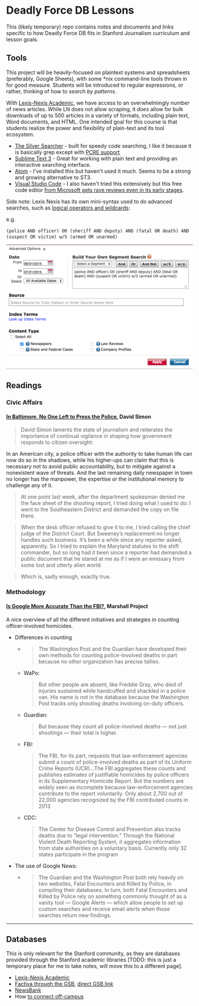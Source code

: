 # Deadly Force DB Lessons 

This (likely temporary) repo contains notes and documents and links specific to how Deadly Force DB fits in Stanford Journalism curriculum and lesson goals.

## Tools

This project will be heavily-focused on plaintext systems and spreadsheets (preferably, Google Sheets), with some *nix command-line tools thrown in for good measure. Students will be introduced to regular expressions, or rather, thinking of how to _search by patterns_. 

With [Lexis-Nexis Academic](https://lib.stanford.edu/lexis-nexis-academic), we have access to an overwhelmingly number of news articles. While LN does not allow scraping, it _does_ allow for bulk downloads of up to 500 articles in a variety of formats, including plain text, Word documents, and HTML. One intended goal for this course is that students realize the power and flexibility of plain-text and its tool ecosystem.

- [The Silver Searcher](http://geoff.greer.fm/2011/12/27/the-silver-searcher-better-than-ack/) - built for speedy code searching, I like it because it is basically grep except with [PCRE support](http://www.pcre.org/)
- [Sublime Text 3](http://www.sublimetext.com/3) - Great for working with plain text and providing an interactive searching interface.
- [Atom](https://atom.io/) - I've installed this but haven't used it much. Seems to be a strong and growing alternative to ST3.
- [Visual Studio Code](https://code.visualstudio.com/Download) - I also haven't tried this extensively but this free code editor [from Microsoft gets rave reviews even in its early stages](http://benfrain.com/microsoft-code-a-mini-review-after-7-days-use/). 

Side note: Lexis Nexis has its own mini-syntax used to do advanced searches, such as [logical operators and wildcards](http://help.lexisnexis.com/litigation/ac/law/law6.6/full_text_searching.htm):

e.g.

    (police AND officer) OR (sheriff AND deputy) AND (fatal OR death) AND (suspect OR victim) w/5 (armed OR unarmed)

![image](files/images/lexisnexis-advanced-search.png)



## Readings

### Civic Affairs

#### [In Baltimore, No One Left to Press the Police](http://davidsimon.com/in-baltimore-no-one-left-to-press-the-police/), David Simon

> David Simon laments the state of journalism and reiterates the importance of continual vigilance in shaping how government responds to citizen oversight:

 In an American city, a police officer with the authority to take human life can now do so in the shadows, while his higher-ups can claim that this is necessary not to avoid public accountability, but to mitigate against a nonexistent wave of threats. And the last remaining daily newspaper in town no longer has the manpower, the expertise or the institutional memory to challenge any of it.

> At one point last week, after the department spokesman denied me the face sheet of the shooting report, I tried doing what I used to do: I went to the Southeastern District and demanded the copy on file there.

> When the desk officer refused to give it to me, I tried calling the chief judge of the District Court. But Sweeney’s replacement no longer handles such business. It’s been a while since any reporter asked, apparently. So I tried to explain the Maryland statutes to the shift commander, but so long had it been since a reporter had demanded a public document that he stared at me as if I were an emissary from some lost and utterly alien world.

> Which is, sadly enough, exactly true.




### Methodology

#### [Is Google More Accurate Than the FBI?](https://www.themarshallproject.org/2015/07/02/is-google-more-accurate-than-the-fbi), Marshall Project

A nice overview of all the different initiatives and strategies in counting officer-involved homicides.

- Differences in counting
  + > The Washington Post and the Guardian have developed their own methods for counting police-involved deaths in part because no other organization has precise tallies.
  + WaPo:    
    > But other people are absent, like Freddie Gray, who died of injuries sustained while handcuffed and shackled in a police van. His name is not in the database because the Washington Post tracks only shooting deaths involving on-duty officers.
  + Guardian:    
    > But because they count all police-involved deaths — not just shootings — their total is higher.  

  + FBI: 
    > The FBI, for its part, requests that law-enforcement agencies submit a count of police-involved deaths as part of its Uniform Crime Reports (UCR)...The FBI aggregates these counts and publishes estimates of justifiable homicides by police officers in its Supplementary Homicide Report. But the numbers are widely seen as incomplete because law-enforcement agencies contribute to the report voluntarily. Only about 2,700 out of 22,000 agencies recognized by the FBI contributed counts in 2013

  + CDC:
    > The Center for Disease Control and Prevention also tracks deaths due to “legal intervention.” Through the National Violent Death Reporting System, it aggregates information from state authorities on a voluntary basis. Currently only 32 states participate in the program

- The use of Google News:
  + > The Guardian and the Washington Post both rely heavily on two websites, Fatal Encounters and Killed by Police, in compiling their databases. In turn, both Fatal Encounters and Killed by Police rely on something commonly thought of as a vanity tool — Google Alerts — which allow people to set up custom searches and receive email alerts when those searches return new findings.

--------------



## Databases

This is only relevant for the Stanford community, as they are databases provided through the Stanford academic libraries [TODO: this is just a temporary place for me to take notes, will move this to a different page]. 

- [Lexis-Nexis Academic](https://lib.stanford.edu/lexis-nexis-academic)
- [Factiva through the GSB](http://searchworks.stanford.edu/view/9264178), [direct GSB link](http://www.gsb.stanford.edu/library/articles/databases/links/factiva.html)
- [NewsBank](http://searchworks.stanford.edu/view/8159714)
- How [to connect off-campus](https://library.stanford.edu/using/connect-campus/ezproxy-alternative-campus-access)
